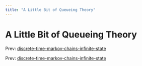 ```yaml
---
title: "A Little Bit of Queueing Theory"
---
```


# A Little Bit of Queueing Theory

Prev: [discrete-time-markov-chains-infinite-state](discrete-time-markov-chains-infinite-state.md)

Prev: [discrete-time-markov-chains-infinite-state](discrete-time-markov-chains-infinite-state.md)

